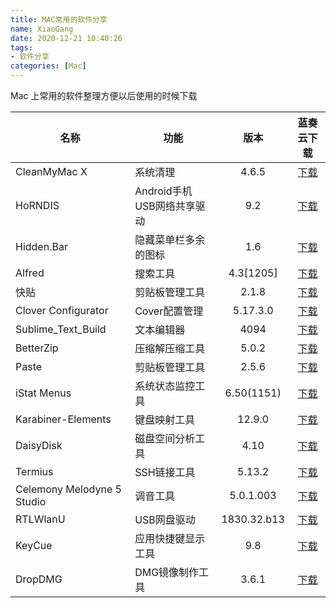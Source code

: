 ```yaml
---
title: MAC常用的软件分享
name: XiaoGang
date: 2020-12-21 10:40:26
tags:
- 软件分享
categories: [Mac]
---
```

Mac 上常用的软件整理方便以后使用的时候下载
<!-- more -->
| 名称 | 功能 | 版本 | 蓝奏云下载 |
| --- | --- |  :-----: | :-----: |
| CleanMyMac X | 系统清理 | 4.6.5 | [下载](https://wws.lanzous.com/i2ov8dpsbli)|
| HoRNDIS |  Android手机USB网络共享驱动 |9.2 | [下载](https://wws.lanzous.com/i1bg7jk4n2d)|
| Hidden.Bar | 隐藏菜单栏多余的图标 | 1.6 | [下载](https://wws.lanzous.com/iCOEUjk4o0h)|
| Alfred | 搜索工具 | 4.3[1205] | [下载](https://wws.lanzous.com/i4WsJjk4mbg)|
| 快贴 |  剪贴板管理工具 |2.1.8 | [下载](https://wws.lanzous.com/iELpbjk4nyf)|
| Clover Configurator| Cover配置管理 | 5.17.3.0 | [下载](https://wws.lanzous.com/i5nrGjk4l9i)|
| Sublime_Text_Build| 文本编辑器 | 4094 | [下载](https://wws.lanzous.com/iD7jejk4l7g)|
|  BetterZip | 压缩解压缩工具  | 5.0.2 | [下载](https://wws.lanzous.com/iKFWIjk4ksb)|
| Paste | 剪贴板管理工具 |2.5.6 | [下载](https://wws.lanzous.com/iQxctjk4kpi)|
|  iStat Menus | 系统状态监控工具 | 6.50(1151) | [下载](https://wws.lanzous.com/iLfzKjk4jda)|
|  Karabiner-Elements |  键盘映射工具 |12.9.0 | [下载](https://wws.lanzous.com/ikiyhjk4j7e)|
| DaisyDisk |  磁盘空间分析工具 | 4.10 | [下载](https://wws.lanzous.com/iIClpdx5euf)|
| Termius | SSH链接工具 |5.13.2 | [下载](https://wws.lanzous.com/ihinidpt8ej)|
| Celemony Melodyne 5 Studio | 调音工具 | 5.0.1.003 | [下载](https://wws.lanzous.com/i0OMRdps4gb)|
| RTLWlanU | USB网盘驱动 | 1830.32.b13 | [下载](https://wws.lanzous.com/if50Xjk5y6j)|
| KeyCue | 应用快捷键显示工具 | 9.8 | [下载](https://wws.lanzous.com/izydTjpyf8b)|
| DropDMG | DMG镜像制作工具 | 3.6.1 | [下载](https://wws.lanzous.com/ipChmjpygyd)|
